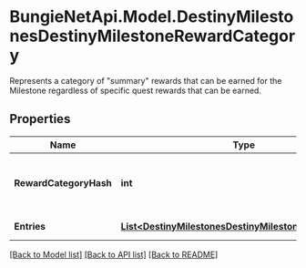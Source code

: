 # BungieNetApi.Model.DestinyMilestonesDestinyMilestoneRewardCategory
Represents a category of \"summary\" rewards that can be earned for the Milestone regardless of specific quest rewards that can be earned.
## Properties

Name | Type | Description | Notes
------------ | ------------- | ------------- | -------------
**RewardCategoryHash** | **int** | Look up the relevant DestinyMilestoneDefinition, and then use rewardCategoryHash to look up the category info in DestinyMilestoneDefinition.rewards. | [optional] 
**Entries** | [**List&lt;DestinyMilestonesDestinyMilestoneRewardEntry&gt;**](DestinyMilestonesDestinyMilestoneRewardEntry.md) | The individual reward entries for this category, and their status. | [optional] 

[[Back to Model list]](../README.md#documentation-for-models) [[Back to API list]](../README.md#documentation-for-api-endpoints) [[Back to README]](../README.md)

